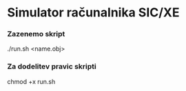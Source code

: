 # Simulator računalnika SIC/XE 

### Zazenemo skript
  ./run.sh <name.obj>


### Za dodelitev pravic skripti
chmod +x run.sh
